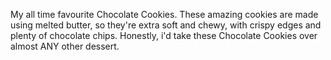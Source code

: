 My all time favourite Chocolate  Cookies. These amazing cookies are made using melted butter, so they're extra soft and chewy, with crispy edges and plenty of chocolate chips. Honestly, i'd take these Chocolate  Cookies over almost ANY other dessert.
